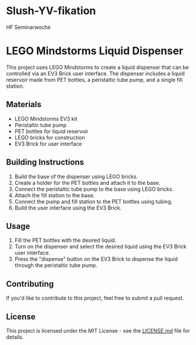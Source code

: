 # Slush-YV-fikation
HF Seminarwoche 

# LEGO Mindstorms Liquid Dispenser

This project uses LEGO Mindstorms to create a liquid dispenser that can be controlled via an EV3 Brick user interface. The dispenser includes a liquid reservoir made from PET bottles, a peristaltic tube pump, and a single fill station. 

## Materials

- LEGO Mindstorms EV3 kit
- Peristaltic tube pump
- PET bottles for liquid reservoir
- LEGO bricks for construction
- EV3 Brick for user interface

## Building Instructions

1. Build the base of the dispenser using LEGO bricks.
2. Create a holder for the PET bottles and attach it to the base.
3. Connect the peristaltic tube pump to the base using LEGO bricks.
4. Attach the fill station to the base.
5. Connect the pump and fill station to the PET bottles using tubing.
6. Build the user interface using the EV3 Brick.

## Usage

1. Fill the PET bottles with the desired liquid.
2. Turn on the dispenser and select the desired liquid using the EV3 Brick user interface.
3. Press the "dispense" button on the EV3 Brick to dispense the liquid through the peristaltic tube pump.

## Contributing

If you'd like to contribute to this project, feel free to submit a pull request. 

## License

This project is licensed under the MIT License - see the [LICENSE.md](LICENSE.md) file for details.
